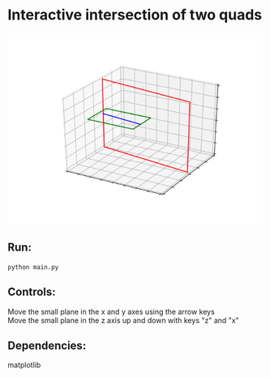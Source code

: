 # Interactive intersection of two quads

![Intersection](https://raw.githubusercontent.com/tembio/QuadsIntersection/master/Intersection.png)

## Run:
    python main.py

## Controls: 
Move the small plane in the x and y axes using the arrow keys  
Move the small plane in the z axis up and down with keys "z" and "x"  

## Dependencies:
matplotlib
